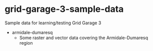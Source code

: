 # grid-garage-3-sample-data
Sample data for learning/testing Grid Garage 3

- armidale-dumaresq
  - Some raster and vector data covering the Armidale-Dumaresq region
